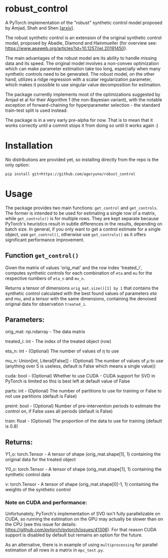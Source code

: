 # robust_control

A PyTorch implementation of the "robust" synthetic control model proposed by Amjad, Shah and Shen \[[arxiv](https://arxiv.org/abs/1711.06940)\].

The robust synthetic control is an extension of the original synthetic control model, proposed by Abadie, Diamond and Hainmueller (for overview see:
https://www.aeaweb.org/articles?id=10.1257/jel.20191450).

The main advantages of the robust model are its ability to handle missing data and its speed. The original model involves a
non-convex optimization which can make parameter estimation take too long, especially when many synthetic controls need to be generated. The robust model,
on the other hand, utilizes a ridge regression with a scalar regularization parameter, which makes it possible to use singular value decomposition for
estimation.

The package currently implements most of the optimizations suggested by Amjad et al for their Algorithm 1 (the non-Bayesian variant), with the notable exception of forward-chaining for
hyperparameter selection - the standard train-test split is used instead.

The package is in a very early pre-alpha for now. That is to mean that it works correctly until a commit stops it from doing so until it works
again :)

# Installation

No distributions are provided yet, so installing directly from the repo is the only option:

`pip install git+https://github.com/agoryuno/robust_control`

# Usage

The package provides two main functions: `get_control` and `get_controls`. The former is intended to be used for estimating a single row of a matrix, while `get_controls()` is for multiple rows.
They are kept separate because PyTorch's heuristics result in subtle differences in the results,
 depending on batch size. In general, if you only want to get a control estimate for a single object, use `get_control()`, otherwise use `get_controls()` as it offers significant performance
 improvement.

## Function `get_control()`

Given the matrix of values 'orig_mat' and the row index 
'treated_i', computes synthetic controls for each combination
of `eta` and `mu` for the respective numbers of `eta_n` and 
`mu_n`.

Returns a tensor of dimensions `orig_mat.size()[1] by 1` 
that contains the synthetic control calculated with the best 
found values of parameters $eta$ and $mu$, and a tensor with the
same dimensions, containing the denoised original data for observation
`treated_i`.

Parameters:
-----------
orig_mat: np.ndarray
    - The data matrix

treated_i: int
    - The index of the treated object (row)

eta_n: int
    - (Optional) The number of values of $\eta$ to use

mu_n: Union[int, Literal[False]]
    - (Optional) The number of values of $\mu$ to use (anything over 5 is useless, default is False
    which means a single value))

cuda: bool
    - (Optional) Whether to use CUDA - CUDA support for SVD in PyTorch is limited so this is
    best left at default value of False

parts: int
    - (Optional) The number of partitions to use for training or False to not use partitions
    (default is False)

preint: bool
    - (Optional) Number of pre-intervention periods to estimate the control on, if False
    uses all periods (default is False)

train: float
    - (Optional) The proportion of the data to use for training (default is 0.8)

Returns:
-----------

Y1_o: torch.Tensor
    - A tensor of shape (orig_mat.shape[1], 1) containing the original data for 
    the treated object

Y0_o: torch.Tensor
    - A tensor of shape (orig_mat.shape[1], 1) containing the synthetic control
    data

v: torch.Tensor
    - A tensor of shape (orig_mat.shape[0]-1, 1) containing the weights of the synthetic control


### Note on CUDA and performance:

Unfortunately, PyTorch's implementation of SVD isn't fully parallelizable on CUDA, so running the
estimation on the GPU may actually be slower than on the CPU (see this issue for details: https://github.com/pytorch/pytorch/issues/41306). For that reason CUDA support is disabled by default
but remains an option for the future.

As an alternative, there is in example of using `multiprocessing` for parallel estimation of
all rows in a matrix in `mpc_test.py`.